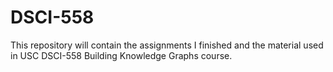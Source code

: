 # DSCI-558
This repository will contain the assignments I finished and the material used in  USC  DSCI-558 Building Knowledge Graphs course.
